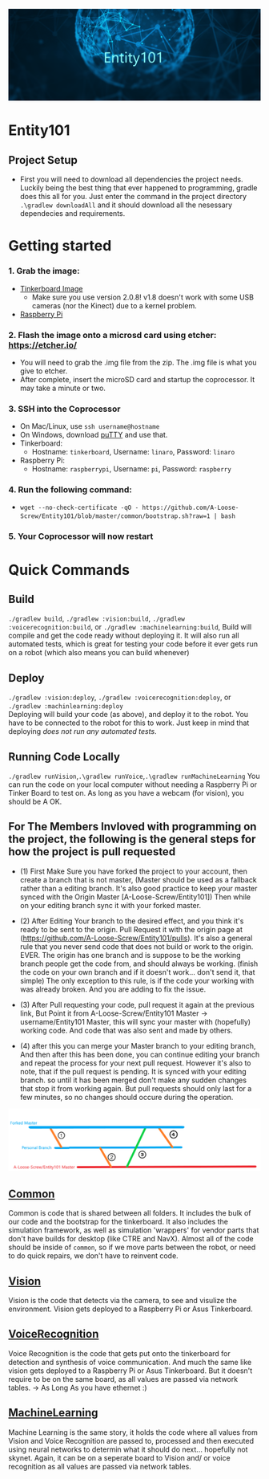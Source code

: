 ![alt text](https://github.com/A-Loose-Screw/Entity101/blob/master/png/Entity101_1.png)




Entity101
===

## Project Setup
- First you will need to download all dependencies the project needs. Luckily being the best thing that ever happened to programming,     gradle does this all for you. Just enter the command in the project directory `.\gradlew downloadAll` and it should download all the      nesessary dependecies and requirements.

# Getting started

### 1. Grab the image:
  - [Tinkerboard Image](https://dlcdnets.asus.com/pub/ASUS/mb/Linux/Tinker_Board_S/20181023-tinker-board-linaro-stretch-alip-v2.0.8.img.zip)
    - Make sure you use version 2.0.8! v1.8 doesn't work with some USB cameras (nor the Kinect) due to a kernel problem.
  - [Raspberry Pi](https://downloads.raspberrypi.org/raspbian_lite_latest)
### 2. Flash the image onto a microsd card using etcher: https://etcher.io/
  - You will need to grab the .img file from the zip. The .img file is what you give to etcher.
  - After complete, insert the microSD card and startup the coprocessor. It may take a minute or two.
### 3. SSH into the Coprocessor
  - On Mac/Linux, use `ssh username@hostname`
  - On Windows, download [puTTY](https://the.earth.li/~sgtatham/putty/latest/w64/putty-64bit-0.70-installer.msi) and use that.
  - Tinkerboard:
    - Hostname: `tinkerboard`, Username: `linaro`, Password: `linaro`
  - Raspberry Pi:
    - Hostname: `raspberrypi`, Username: `pi`, Password: `raspberry`
### 4. Run the following command:
  - `wget --no-check-certificate -qO - https://github.com/A-Loose-Screw/Entity101/blob/master/common/bootstrap.sh?raw=1 | bash`
### 5. Your Coprocessor will now restart

# Quick Commands

## Build
`./gradlew build`, `./gradlew :vision:build`, `./gradlew :voicerecognition:build`, or `./gradlew :machinelearning:build`,
Build will compile and get the code ready without deploying it. It will also run all automated tests, which is great for testing your code before it ever gets run on a robot (which also means you can build whenever)

## Deploy
`./gradlew :vision:deploy`, `./gradlew :voicerecognition:deploy`, or `./gradlew :machinlearning:deploy`  
Deploying will build your code (as above), and deploy it to the robot. You have to be connected to the robot for this to work. Just keep in mind that deploying _does not run any automated tests_.

## Running Code Locally
`./gradlew runVision`,`.\gradlew runVoice`,`.\gradlew runMachineLearning`
You can run the code on your local computer without needing a Raspberry Pi or Tinker Board to test on. As long as you have a webcam (for vision), you should be A OK.









## For The Members Invloved with programming on the project, the following is the general steps for how the project is pull requested
- (1) First Make Sure you have forked the project to your account, then create a branch that is not master, (Master should be used as a fallback rather than a editing branch. It's also good practice to keep your master synced with the Origin Master [A-Loose-Screw/Entity101]) Then while on your editing branch sync it with your forked master.

- (2) After Editing Your branch to the desired effect, and you think it's ready to be sent to the origin. Pull Request it with the origin page at (https://github.com/A-Loose-Screw/Entity101/pulls). It's also a general rule that you never send code that does not build or work to the origin. EVER. The origin has one branch and is suppose to be the working branch people get the code from, and should always be working. (finish the code on your own branch and if it doesn't work... don't send it, that simple) The only exception to this rule, is if the code your working with was already broken. And you are adding to fix the issue.

- (3) After Pull requesting your code, pull request it again at the previous link, But Point it from A-Loose-Screw/Entity101 Master -> username/Entity101 Master, this will sync your master with (hopefully) working code. And code that was also sent and made by others.

- (4) after this you can merge your Master branch to your editing branch, And then after this has been done, you can continue editing your branch and repeat the process for your next pull request. However it's also to note, that if the pull request is pending. It is synced with your editing branch. so until it has been merged don't make any sudden changes that stop it from working again. But pull requests should only last for a few minutes, so no changes should occure during the operation.

![alt text](https://github.com/A-Loose-Screw/Entity101/blob/master/png/Git_General_Pull.png)




## [Common](common)
Common is code that is shared between all folders. It includes the bulk of our code and the bootstrap for the tinkerboard. 
It also includes the simulation framework, as well as simulation 'wrappers' for vendor parts that don't have builds for desktop (like CTRE and NavX).
Almost all of the code should be inside of `common`, so if we move parts between the robot, or need to do quick repairs, we don't have to reinvent code.

## [Vision](vision)
Vision is the code that detects via the camera, to see and visulize the environment. Vision gets deployed to a Raspberry Pi or Asus Tinkerboard.

## [VoiceRecognition](voiceRecognition)
Voice Recognition is the code that gets put onto the tinkerboard for detection and synthesis of voice communication. And much the same like vision gets deployed to a Raspberry Pi or Asus Tinkerboard. But it doesn't require to be on the same board, as all values are passed via network tables. -> As Long As you have ethernet :)

## [MachineLearning](MachineLearning)
Machine Learning is the same story, it holds the code where all values from Vision and Voice Recognition are passed to, processed and then executed using neural networks to determin what it should do next... hopefully not skynet. Again, it can be on a seperate board to Vision and/ or voice recognition as all values are passed via network tables.
